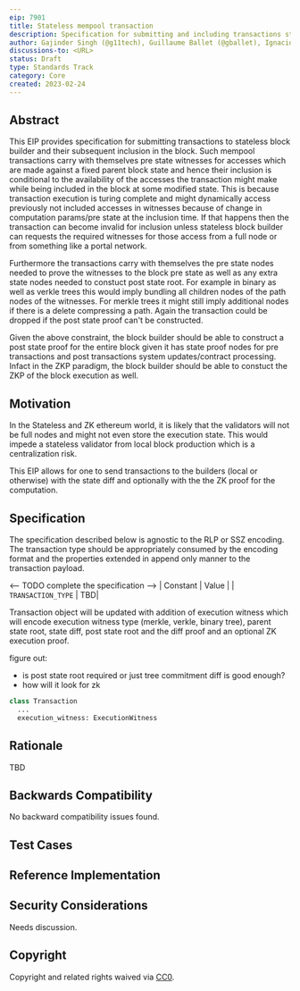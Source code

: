 ```yaml
---
eip: 7901
title: Stateless mempool transaction
description: Specification for submitting and including transactions statelessly
author: Gajinder Singh (@g11tech), Guillaume Ballet (@gballet), Ignacio Hagopian (@jsign)
discussions-to: <URL>
status: Draft
type: Standards Track
category: Core
created: 2023-02-24
---
```


## Abstract

This EIP provides specification for submitting transactions to stateless block builder and their subsequent inclusion in the block. Such mempool transactions carry with themselves pre state witnesses for accesses which are made against a fixed parent block state and hence their inclusion is conditional to the availability of the accesses the transaction might make while being included in the block at some modified state. This is because transaction execution is turing complete and might dynamically access previously not included accesses in witnesses because of change in computation params/pre state at the inclusion time. If that happens then the transaction can become invalid for inclusion unless stateless block builder can requests the required witnesses for those access from a full node or from something like a portal network.

Furthermore the transactions carry with themselves the pre state nodes needed to prove the witnesses to the block pre state as well as any extra state nodes needed to constuct post state root. For example in binary as well as verkle trees this would imply bundling all children nodes of the path nodes of the witnesses. For merkle trees it might still imply additional nodes if there is a delete compressing a path. Again the transaction could be dropped if the post state proof can't be constructed.

Given the above constraint, the block builder should be able to construct a post state proof for the entire block given it has state proof nodes for pre transactions and post transactions system updates/contract processing. Infact in the ZKP paradigm, the block builder should be able to constuct the ZKP of the block execution as well.

## Motivation

In the Stateless and ZK ethereum world, it is likely that the validators will not be full nodes and might not even store the execution state. This would impede a stateless validator from local block production which is a centralization risk.

This EIP allows for one to send transactions to the builders (local or otherwise) with the state diff and optionally with the the ZK proof for the computation.

## Specification

The specification described below is agnostic to the RLP or SSZ encoding. The transaction type should be appropriately consumed by the encoding format and the properties extended in append only manner to the transaction payload.

<-- TODO complete the specification -->
| Constant | Value |
| `TRANSACTION_TYPE` | TBD|

Transaction object will be updated with addition of execution witness which will encode execution witness type (merkle, verkle, binary tree), parent state root, state diff, post state root and the diff proof and an optional ZK execution proof.

figure out:
 - is post state root required or just tree commitment diff is good enough?
 - how will it look for zk

```python
class Transaction
  ...
  execution_witness: ExecutionWitness
```


## Rationale

TBD

## Backwards Compatibility


No backward compatibility issues found.

## Test Cases


## Reference Implementation


## Security Considerations


Needs discussion.

## Copyright

Copyright and related rights waived via [CC0](../LICENSE.md).
